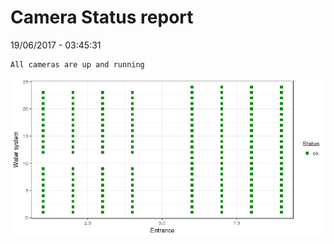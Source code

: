 Camera Status report
================
19/06/2017 - 03:45:31

    All cameras are up and running

![](camreport_files/figure-markdown_github/unnamed-chunk-2-1.png)
